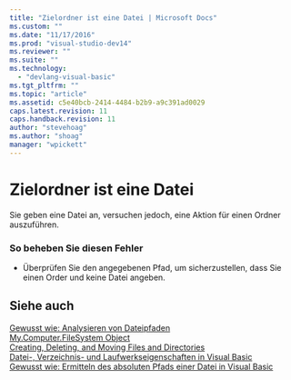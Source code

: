```yaml
---
title: "Zielordner ist eine Datei | Microsoft Docs"
ms.custom: ""
ms.date: "11/17/2016"
ms.prod: "visual-studio-dev14"
ms.reviewer: ""
ms.suite: ""
ms.technology: 
  - "devlang-visual-basic"
ms.tgt_pltfrm: ""
ms.topic: "article"
ms.assetid: c5e40bcb-2414-4484-b2b9-a9c391ad0029
caps.latest.revision: 11
caps.handback.revision: 11
author: "stevehoag"
ms.author: "shoag"
manager: "wpickett"
---
```

# Zielordner ist eine Datei
Sie geben eine Datei an, versuchen jedoch, eine Aktion für einen Ordner auszuführen.  
  
### So beheben Sie diesen Fehler  
  
-   Überprüfen Sie den angegebenen Pfad, um sicherzustellen, dass Sie einen Order und keine Datei angeben.  
  
## Siehe auch  
 [Gewusst wie: Analysieren von Dateipfaden](../../visual-basic/developing-apps/programming/drives-directories-files/how-to-parse-file-paths.md)   
 [My.Computer.FileSystem Object](../../visual-basic/language-reference/objects/my-computer-filesystem-object.md)   
 [Creating, Deleting, and Moving Files and Directories](../../visual-basic/developing-apps/programming/drives-directories-files/creating-deleting-and-moving-files-and-directories.md)   
 [Datei\-, Verzeichnis\- und Laufwerkseigenschaften in Visual Basic](http://msdn.microsoft.com/de-de/131593e9-d1b0-4c89-9c03-ae8afc458829)   
 [Gewusst wie: Ermitteln des absoluten Pfads einer Datei in Visual Basic](http://msdn.microsoft.com/de-de/4c6769df-e9b9-4b69-bfdf-ce4cfbda30ff)